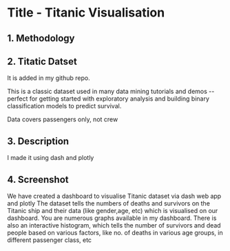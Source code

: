 # Title - Titanic Visualisation

## 1. Methodology

## 2. Titatic Datset
It is added in my github repo.

This is a classic dataset used in many data mining tutorials and demos -- perfect for getting started with exploratory analysis and building binary classification models to predict survival.

Data covers passengers only, not crew

## 3. Description

I made it using dash and plotly

## 4. Screenshot


We have created a dashboard to visualise Titanic dataset via dash web app and plotly
The dataset tells the numbers of deaths and survivors on the Titanic ship and their data (like gender,age, etc) which is visualised on our dashboard. 
You are numerous graphs available in my dashboard. There is also an interactive histogram, which tells the number of survivors and dead people based on various factors, like no. of deaths in various age groups, in different passenger class, etc
